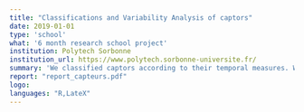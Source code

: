 ```yaml
---
title: "Classifications and Variability Analysis of captors"
date: 2019-01-01
type: 'school'
what: '6 month research school project'
institution: Polytech Sorbonne
institution_url: https://www.polytech.sorbonne-universite.fr/
summary: 'We classified captors according to their temporal measures. We then tried to decide their fiability by comparing their variability with other captors.'
report: "report_capteurs.pdf"
logo:
languages: "R,LateX"
---
```


